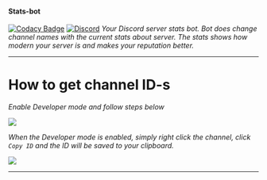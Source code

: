 #### Stats-bot
[![Codacy Badge](https://api.codacy.com/project/badge/Grade/2fb1a80eede84d149412d61d4d7052ae)](https://github.com/dpprdev/statsbot)
[![Discord](https://discordapp.com/api/guilds/462966890801790998/widget.png)](https://discord.gg/g4XxyP7)
*Your Discord server stats bot. Bot does change channel names with the current stats about server. The stats shows how modern your server is and makes your reputation better.*
<hr>

# How to get channel ID-s

*Enable Developer mode and follow steps below*

<img src="https://chat.is-going-to-rickroll.me/i/WoeNL1XOK4Q.gif"/>

*When the Developer mode is enabled, simply right click the channel, click `Copy ID` and the ID will be saved to your clipboard.*

<img src="https://chat.is-going-to-rickroll.me/i/-p66Ed3ibyM.gif"/>

<hr>
